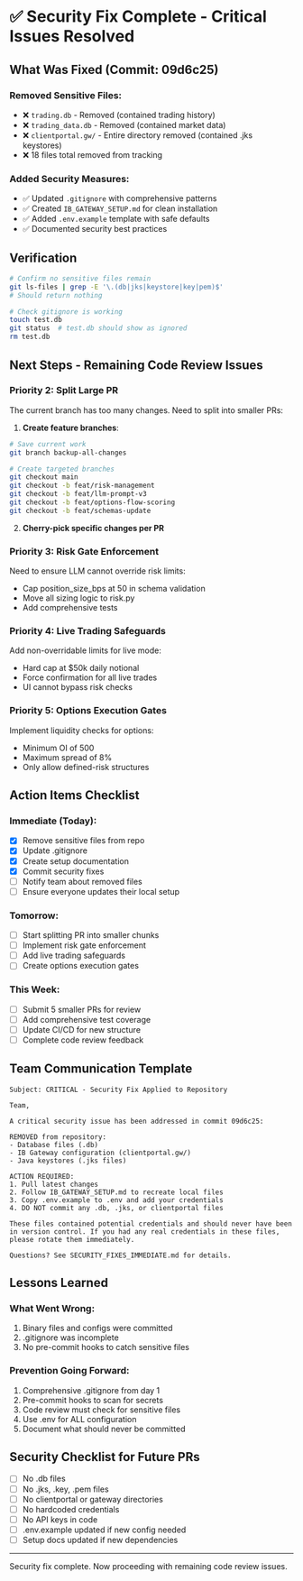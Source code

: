 # ✅ Security Fix Complete - Critical Issues Resolved

## What Was Fixed (Commit: 09d6c25)

### Removed Sensitive Files:
- ❌ `trading.db` - Removed (contained trading history)
- ❌ `trading_data.db` - Removed (contained market data)
- ❌ `clientportal.gw/` - Entire directory removed (contained .jks keystores)
- ❌ 18 files total removed from tracking

### Added Security Measures:
- ✅ Updated `.gitignore` with comprehensive patterns
- ✅ Created `IB_GATEWAY_SETUP.md` for clean installation
- ✅ Added `.env.example` template with safe defaults
- ✅ Documented security best practices

## Verification
```bash
# Confirm no sensitive files remain
git ls-files | grep -E '\.(db|jks|keystore|key|pem)$'
# Should return nothing

# Check gitignore is working
touch test.db
git status  # test.db should show as ignored
rm test.db
```

## Next Steps - Remaining Code Review Issues

### Priority 2: Split Large PR
The current branch has too many changes. Need to split into smaller PRs:

1. **Create feature branches**:
```bash
# Save current work
git branch backup-all-changes

# Create targeted branches
git checkout main
git checkout -b feat/risk-management
git checkout -b feat/llm-prompt-v3
git checkout -b feat/options-flow-scoring
git checkout -b feat/schemas-update
```

2. **Cherry-pick specific changes per PR**

### Priority 3: Risk Gate Enforcement
Need to ensure LLM cannot override risk limits:
- Cap position_size_bps at 50 in schema validation
- Move all sizing logic to risk.py
- Add comprehensive tests

### Priority 4: Live Trading Safeguards
Add non-overridable limits for live mode:
- Hard cap at $50k daily notional
- Force confirmation for all live trades
- UI cannot bypass risk checks

### Priority 5: Options Execution Gates
Implement liquidity checks for options:
- Minimum OI of 500
- Maximum spread of 8%
- Only allow defined-risk structures

## Action Items Checklist

### Immediate (Today):
- [x] Remove sensitive files from repo
- [x] Update .gitignore
- [x] Create setup documentation
- [x] Commit security fixes
- [ ] Notify team about removed files
- [ ] Ensure everyone updates their local setup

### Tomorrow:
- [ ] Start splitting PR into smaller chunks
- [ ] Implement risk gate enforcement
- [ ] Add live trading safeguards
- [ ] Create options execution gates

### This Week:
- [ ] Submit 5 smaller PRs for review
- [ ] Add comprehensive test coverage
- [ ] Update CI/CD for new structure
- [ ] Complete code review feedback

## Team Communication Template

```
Subject: CRITICAL - Security Fix Applied to Repository

Team,

A critical security issue has been addressed in commit 09d6c25:

REMOVED from repository:
- Database files (.db) 
- IB Gateway configuration (clientportal.gw/)
- Java keystores (.jks files)

ACTION REQUIRED:
1. Pull latest changes
2. Follow IB_GATEWAY_SETUP.md to recreate local files
3. Copy .env.example to .env and add your credentials
4. DO NOT commit any .db, .jks, or clientportal files

These files contained potential credentials and should never have been in version control. If you had any real credentials in these files, please rotate them immediately.

Questions? See SECURITY_FIXES_IMMEDIATE.md for details.
```

## Lessons Learned

### What Went Wrong:
1. Binary files and configs were committed
2. .gitignore was incomplete
3. No pre-commit hooks to catch sensitive files

### Prevention Going Forward:
1. Comprehensive .gitignore from day 1
2. Pre-commit hooks to scan for secrets
3. Code review must check for sensitive files
4. Use .env for ALL configuration
5. Document what should never be committed

## Security Checklist for Future PRs
- [ ] No .db files
- [ ] No .jks, .key, .pem files  
- [ ] No clientportal or gateway directories
- [ ] No hardcoded credentials
- [ ] No API keys in code
- [ ] .env.example updated if new config needed
- [ ] Setup docs updated if new dependencies

---

Security fix complete. Now proceeding with remaining code review issues.